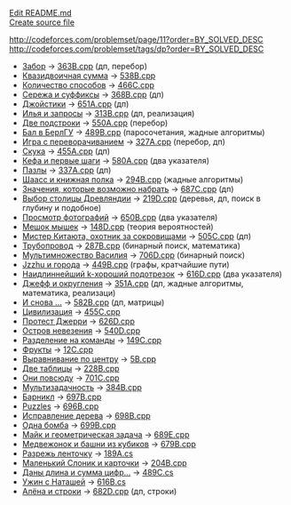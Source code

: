 [Edit README.md](https://github.com/alpinskiy/practicing-at-codeforces.com/edit/master/README.md)  
[Create source file](https://github.com/alpinskiy/practicing-at-codeforces.com/new/master/src)


http://codeforces.com/problemset/page/11?order=BY_SOLVED_DESC  
http://codeforces.com/problemset/tags/dp?order=BY_SOLVED_DESC


* [Забор](http://codeforces.com/problemset/problem/363/B) -> [363B.cpp](https://github.com/alpinskiy/practicing-at-codeforces.com/blob/master/src/363B.cpp) (дп, перебор)
* [Квазидвоичная сумма](http://codeforces.com/contest/538/problem/B) -> [538B.cpp](https://github.com/alpinskiy/practicing-at-codeforces.com/blob/master/src/538B.cpp)
* [Количество способов](http://codeforces.com/problemset/problem/466/C) -> [466C.cpp](https://github.com/alpinskiy/practicing-at-codeforces.com/blob/master/src/466C.cpp)
* [Сережа и суффиксы](http://codeforces.com/problemset/problem/368/B) -> [368B.cpp](https://github.com/alpinskiy/practicing-at-codeforces.com/blob/master/src/368B.cpp) (дп)
* [Джойстики](http://codeforces.com/contest/651/problem/A) -> [651A.cpp](https://github.com/alpinskiy/practicing-at-codeforces.com/blob/master/src/651A.cpp) (дп)
* [Илья и запросы](http://codeforces.com/problemset/problem/313/B) -> [313B.cpp](https://github.com/alpinskiy/practicing-at-codeforces.com/blob/master/src/313B.cpp) (дп, реализация)
* [Две подстроки](http://codeforces.com/problemset/problem/550/A) -> [550A.cpp](https://github.com/alpinskiy/practicing-at-codeforces.com/blob/master/src/550A.cpp) (перебор)
* [Бал в БерлГУ](http://codeforces.com/problemset/problem/489/B) -> [489B.cpp](https://github.com/alpinskiy/practicing-at-codeforces.com/blob/master/src/489B.cpp) (паросочетания, жадные алгоритмы)
* [Игра с переворачиванием](http://codeforces.com/contest/327/problem/A) -> [327A.cpp](https://github.com/alpinskiy/practicing-at-codeforces.com/blob/master/src/327A.cpp) (перебор, дп)
* [Скука](http://codeforces.com/problemset/problem/455/A) -> [455A.cpp](https://github.com/alpinskiy/practicing-at-codeforces.com/blob/master/src/455A.cpp) (дп)
* [Кефа и первые шаги](http://codeforces.com/problemset/problem/580/A) -> [580A.cpp](https://github.com/alpinskiy/practicing-at-codeforces.com/blob/master/src/580A.cpp) (два указателя)
* [Пазлы](http://codeforces.com/problemset/problem/337/A) -> [337A.cpp](https://github.com/alpinskiy/practicing-at-codeforces.com/blob/master/src/337A.cpp) (дп)
* [Шаасс и книжная полка](http://codeforces.com/problemset/problem/294/B) -> [294B.cpp](https://github.com/alpinskiy/practicing-at-codeforces.com/blob/master/src/294B.cpp) (жадные алгоритмы)
* [Значения, которые возможно набрать](http://codeforces.com/problemset/problem/687/C) -> [687C.cpp](https://github.com/alpinskiy/practicing-at-codeforces.com/blob/master/src/687C.cpp) (дп)
* [Выбор столицы Древляндии](http://codeforces.com/problemset/problem/219/D) -> [219D.cpp](https://github.com/alpinskiy/practicing-at-codeforces.com/blob/master/src/219D.cpp) (деревья, дп, поиск в глубину и подобное)
* [Просмотр фотографий](http://codeforces.com/problemset/problem/650/B) -> [650B.cpp](https://github.com/alpinskiy/practicing-at-codeforces.com/blob/master/src/650B.cpp) (два указателя)
* [Мешок мышек](http://codeforces.com/problemset/problem/148/D) -> [148D.cpp](https://github.com/alpinskiy/practicing-at-codeforces.com/blob/master/src/148D.cpp) (теория вероятностей)
* [Мистер Китаюта, охотник за сокровищами](http://codeforces.com/contest/505/problem/C) -> [505C.cpp](https://github.com/alpinskiy/practicing-at-codeforces.com/blob/master/src/505C.cpp) (дп)
* [Трубопровод](http://codeforces.com/problemset/problem/287/B) -> [287B.cpp](https://github.com/alpinskiy/practicing-at-codeforces.com/blob/master/src/287B.cpp) (бинарный поиск, математика)
* [Мультимножество Василия](http://codeforces.com/problemset/problem/706/D) -> [706D.cpp](https://github.com/alpinskiy/practicing-at-codeforces.com/blob/master/src/706D.cpp) (бинарный поиск)
* [Jzzhu и города](http://codeforces.com/problemset/problem/449/B) -> [449B.cpp](https://github.com/alpinskiy/practicing-at-codeforces.com/blob/master/src/449B.cpp) (графы, кратчайшие пути)
* [Наидлиннейший k-хороший подотрезок](http://codeforces.com/problemset/problem/616/D) -> [616D.cpp](https://github.com/alpinskiy/practicing-at-codeforces.com/blob/master/src/616D.cpp) (два указателя)
* [Джефф и округления](http://codeforces.com/problemset/problem/351/A) -> [351A.cpp](https://github.com/alpinskiy/practicing-at-codeforces.com/blob/master/src/351A.cpp) (дп, жадные алгоритмы, математика, реализаци)
* [И снова ...](http://codeforces.com/problemset/problem/582/B) -> [582B.cpp](https://github.com/alpinskiy/practicing-at-codeforces.com/blob/master/src/582B.cpp) (дп, матрицы)
* [Цивилизация](http://codeforces.com/problemset/problem/455/C) -> [455C.cpp](https://github.com/alpinskiy/practicing-at-codeforces.com/blob/master/src/455C.cpp)
* [Протест Джерри](http://codeforces.com/problemset/problem/626/D) -> [626D.cpp](https://github.com/alpinskiy/practicing-at-codeforces.com/blob/master/src/626D.cpp)
* [Остров невезения](http://codeforces.com/contest/540/problem/D) -> [540D.cpp](https://github.com/alpinskiy/practicing-at-codeforces.com/blob/master/src/540D.cpp)
* [Разделение на команды](http://codeforces.com/problemset/problem/149/C) -> [149C.cpp](https://github.com/alpinskiy/practicing-at-codeforces.com/blob/master/src/149C.cpp)
* [Фрукты](http://codeforces.com/problemset/problem/12/C) -> [12C.cpp](https://github.com/alpinskiy/practicing-at-codeforces.com/blob/master/src/12C.cpp)
* [Выравнивание по центру](http://codeforces.com/problemset/problem/5/B) -> [5B.cpp](https://github.com/alpinskiy/practicing-at-codeforces.com/blob/master/src/5B.cpp)
* [Две таблицы](http://codeforces.com/problemset/problem/228/B) -> [228B.cpp](https://github.com/alpinskiy/practicing-at-codeforces.com/blob/master/src/228B.cpp)
* [Они повсюду](http://codeforces.com/problemset/problem/701/C) -> [701C.cpp](https://github.com/alpinskiy/practicing-at-codeforces.com/blob/master/src/701C.cpp)
* [Мультизадачность](http://codeforces.com/problemset/problem/384/B) -> [384B.cpp](https://github.com/alpinskiy/practicing-at-codeforces.com/blob/master/src/384B.cpp)
* [Барникл](http://codeforces.com/problemset/problem/697/B) -> [697B.cpp](https://github.com/alpinskiy/practicing-at-codeforces.com/blob/master/src/697B.cpp)
* [Puzzles](http://codeforces.com/problemset/problem/696/B) -> [696B.cpp](https://github.com/alpinskiy/practicing-at-codeforces.com/blob/master/src/696B.cpp)
* [Исправление дерева](http://codeforces.com/contest/698/problem/B") -> [698B.cpp](https://github.com/alpinskiy/practicing-at-codeforces.com/blob/master/src/698B.cpp)
* [Одна бомба](http://codeforces.com/contest/699/problem/B) -> [699B.cpp](https://github.com/alpinskiy/practicing-at-codeforces.com/blob/master/src/699B.cpp)
* [Майк и геометрическая задача](http://codeforces.com/contest/689/problem/E) -> [689E.cpp](https://github.com/alpinskiy/practicing-at-codeforces.com/blob/master/src/689E.cpp)
* [Медвежонок и башни из кубиков](http://codeforces.com/contest/679/problem/B) -> [679B.cpp](https://github.com/alpinskiy/practicing-at-codeforces.com/blob/master/src/679B.cpp)
* [Разрежь ленточку](http://codeforces.com/problemset/problem/189/A) -> [189A.cs](https://github.com/alpinskiy/practicing-at-codeforces.com/blob/master/src/189A.cs)
* [Маленький Слоник и карточки](http://codeforces.com/problemset/problem/204/B) -> [204B.cpp](https://github.com/alpinskiy/practicing-at-codeforces.com/blob/master/src/204B.cpp)
* [Даны длина и сумма цифр...](http://codeforces.com/problemset/problem/489/C) -> [489C.cs](https://github.com/alpinskiy/practicing-at-codeforces.com/blob/master/src/489C.cs)
* [Ужин с Наташей](http://codeforces.com/problemset/problem/616/B) -> [616B.cs](https://github.com/alpinskiy/practicing-at-codeforces.com/blob/master/src/616B.cs)
* [Алёна и строки](http://codeforces.com/contest/682/problem/D) -> [682D.cpp](https://github.com/alpinskiy/practicing-at-codeforces.com/blob/master/src/682D.cpp) (дп, строки)
